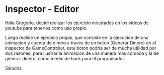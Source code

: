 # Inspector - Editor
 
Hola Gregorio, decidi realizar los ejercicio mostrados en los videos de youtube para tenerlos como uso propio.

Luego realice un ejercicio propio, que consiste en la ejecucion de una animacion y cuenta de dinero a traves de
un boton (Generar Dinero) en el inspector de GameController, este boton podria ser de mucha utilidad por dos 
razones, para ilustrar la animacion de una manera mas comoda y la de generar dinero, como medio de hack para
el programador. 

Saludos.
